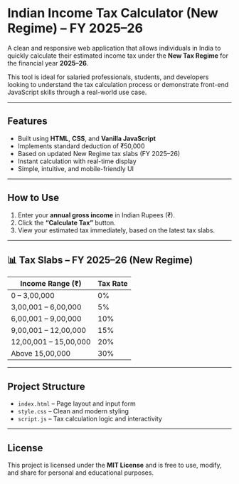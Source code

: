 # Indian Income Tax Calculator (New Regime) – FY 2025–26

A clean and responsive web application that allows individuals in India to quickly calculate their estimated income tax under the **New Tax Regime** for the financial year **2025–26**.

This tool is ideal for salaried professionals, students, and developers looking to understand the tax calculation process or demonstrate front-end JavaScript skills through a real-world use case.

---

##  Features

-  Built using **HTML**, **CSS**, and **Vanilla JavaScript**
- Implements standard deduction of ₹50,000
-  Based on updated New Regime tax slabs (FY 2025–26)
-  Instant calculation with real-time display
-  Simple, intuitive, and mobile-friendly UI

---

##  How to Use

1. Enter your **annual gross income** in Indian Rupees (₹).
2. Click the **“Calculate Tax”** button.
3. View your estimated tax immediately, based on the latest tax slabs.

---

## 📊 Tax Slabs – FY 2025–26 (New Regime)

| Income Range (₹)         | Tax Rate     |
|--------------------------|--------------|
| 0 – 3,00,000              | 0%           |
| 3,00,001 – 6,00,000       | 5%           |
| 6,00,001 – 9,00,000       | 10%          |
| 9,00,001 – 12,00,000      | 15%          |
| 12,00,001 – 15,00,000     | 20%          |
| Above 15,00,000           | 30%          |

---

##  Project Structure

- `index.html` – Page layout and input form
- `style.css` – Clean and modern styling
- `script.js` – Tax calculation logic and interactivity

---

##  License

This project is licensed under the **MIT License** and is free to use, modify, and share for personal and educational purposes.
